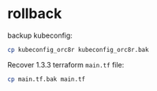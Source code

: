 # rollback

backup kubeconfig:
```bash
cp kubeconfig_orc8r kubeconfig_orc8r.bak
```

Recover 1.3.3 terraform `main.tf` file:
```bash
cp main.tf.bak main.tf
```


